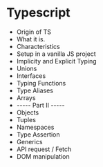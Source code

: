 # Typescript

- Origin of TS
- What it is.
- Characteristics
- Setup in a vanilla JS project
- Implicity and Explicit Typing
- Unions
- Interfaces
- Typing Functions
- Type Aliases
- Arrays
- ----- Part II -----
- Objects
- Tuples
- Namespaces
- Type Assertion
- Generics
- API request / Fetch
- DOM manipulation
